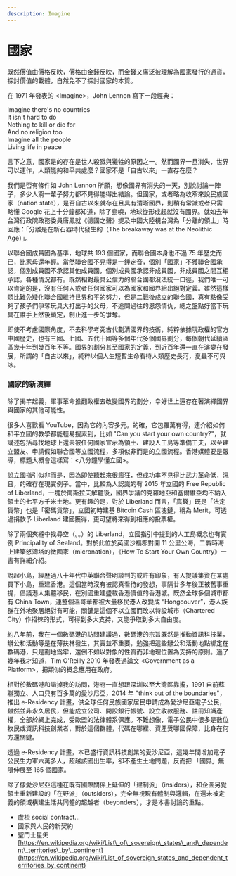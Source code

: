 ```yaml
---
description: Imagine
---
```


# 國家

既然價值由價格反映，價格由金錢反映，而金錢又廣泛被理解為國家發行的通貨，探討價值的載體，自然免不了探討國家的本質。

在 1971 年發表的 &lt;Imagine&gt;，John Lennon 寫下一段經典：

Imagine there's no countries  
It isn't hard to do  
Nothing to kill or die for  
And no religion too  
Imagine all the people  
Living life in peace

言下之意，國家是的存在是世人殺戮與犧牲的原因之一。然而國界一旦消失，世界可以運作，人類能夠和平共處麼？國家不是「自古以來」一直存在麼？

我們是否有條件如 John Lennon 所願，想像國界有消失的一天，別說討論一陣子，多少人窮一輩子努力都不見得能得出結論。但國家，或者略為收窄來說民族國家（nation state），是否自古以來就存在且具有清晰國界，則稍有常識或者只需略懂 Google 花上十分鐘都知道，除了島嶼，地球從形成起就沒有國界。就如去年台灣行政院政務委員唐鳳就《德國之聲》提及中國大陸視台灣為「分離的領土」時回應：「分離是在新石器時代發生的（The breakaway was at the Neolithic Age）」。

以聯合國成員國為基準，地球共 193 個國家，而聯合國本身也不過 75 年歷史而已，比家母還年輕。當然聯合國不見得是一錘定音，個別「國家」不獲聯合國承認，個別成員國不承認其他成員國，個別成員國承認非成員國，非成員國之間互相承認，各種情況都有。既然相對最具公信力的聯合國都沒法統一口徑，我們唯一可以肯定的是，沒有任何人或者任何國家可以為國家和國界給出絕對定義。雖然這樣類比難免矮化聯合國維持世界和平的努力，但是二戰後成立的聯合國，真有點像受夠了孩子們爭奪玩具大打出手的父母，不追問過往的恩怨情仇，總之盤點好當下玩具在誰手上然後鎖定，制止進一步的爭奪。

即使不考慮國際角度，不去科學考究古代劃清國界的技術，純粹依據現政權的官方中國歷史，也有三國、七國、五代十國等多個年代多個國界劃分，每個朝代延續區區幾十年到幾百年不等。國界的劃分甚至國家的定義，到近百年還一直在演變在發展，所謂的「自古以來」，純粹以個人生短暫生命看待人類歷史長河，夏蟲不可與冰。

### 國家的新演繹

除了揭竿起義，軍事革命推翻政權去改變國界的劃分，幸好世上還存在著演繹國界與國家的其他可能性。

很多人喜歡看 YouTube，因為它的內容多元。的確，它包羅萬有得，連介紹如何和平立國的教學都能輕易搜索到，比如 "Can you start your own country?"，就講述包括尋找地球上還未被任何國家宣示為領土、建設人工島等準備工夫，以至建立盟友、申請假如聯合國等立國流程，多項似非而是的立國流程。香港媒體要是報導，標題大概會這樣寫：&lt;八分鐘學懂立國&gt;。

說立國指引似非而是，因為即使聽起來很瘋狂，但成功率不見得比武力革命低，況且，的確存在現實例子。當中，比較為人認識的有 2015 年立國的 Free Republic of Liberland，一塊於南斯拉夫解體後，國界爭議的克羅地亞和塞爾維亞均不納入領土的七平方千米土地。更有趣的是，對於 Liberland 而言，「真錢」既是「法定貨幣」也是「密碼貨幣」，立國初時建基 Bitcoin Cash 區塊鏈，稱為 Merit，可透過捐款予 Liberland 建國獲得，更可望將來得到相應的投票權。

除了兩個夾縫中找尋空（。。）的 Liberland，立國指引中提到的人工島概念也有實例 Principality of Sealand。對於此位於英國沙福郡對開 11 公里公海，二戰時海上建築怒濤塔的微國家（micronation），《How To Start Your Own Country》一書有詳細介紹。

說起小島，經歷過八十年代中英聯合聲明談判的或許有印象，有人提議集資在某處買下小島，重建香港。這個當時沒有被認真看待的發想，事隔廿多年後正被舊事重提，倡議港人集體移民，在別國重建盛載香港價值的香港城。既然全球多個城市都有 China Town，連整個溫哥華都被大量移民港人改變成 “Hongcouver”，港人族群在外地聚居絕對有可能，關鍵是這個不以立國而改以特設城市（Chartered City）作招徠的形式，可得到多大支持，又能爭取到多大自由度。

約八年前，我在一個數碼港的訪問建議過，數碼港的宗旨既然是推動資訊科技業，辦公和活動等是在薄扶林發生，其實並不重要，勉強把這些辦公和活動地點綁定在數碼港，只是劃地爲牢，還倒不如以對象的性質而非地理位置為支持的原則。過了幾年我才知道，Tim O'Reilly 2010 年發表過論文 &lt;Government as a Platform&gt;，把類似的概念應用在政府。

相對於數碼港和諧掉我的訪問，港府一直想跟深圳以至大灣區靠攏，1991 自前蘇聯獨立、人口只有百多萬的愛沙尼亞，2014 年 "think out of the boundaries"，推出 e-Residency 計畫，供全球任何民族國家居民申請成為愛沙尼亞電子公民，雖然並非永久居民，但能成立公司、開設銀行帳號、設立收款服務、註冊知識產權，全部於網上完成，受歐盟的法律體系保護。不難想像，電子公民中很多是數位牧民或資訊科技創業者，對於這個群體，代碼在哪裡、資產受哪國保障，比身在何方還關鍵。

透過 e-Residency 計畫，本已盛行資訊科技創業的愛沙尼亞，這幾年間增加電子公民生力軍六萬多人，超越該國出生率，卻不產生土地問題，反而把 「國界」無限伸展至 165 個國家。

除了像愛沙尼亞這種在既有國際關係上延伸的「建制派」（insiders），和企圖另覓領土重新建設的「在野派」（outsiders），完全無視現有體制與邏輯，在還未被定義的領域構建生活共同體的超越者（beyonders），才是本書討論的重點。

* 盧梳 social contract...
* 國家與人民的新契約
* 聖鬥士星矢[https://en.wikipedia.org/wiki/List\_of\_sovereign\_states\_and\_dependent\_territories\_by\_continent](https://en.wikipedia.org/wiki/List_of_sovereign_states_and_dependent_territories_by_continent)

